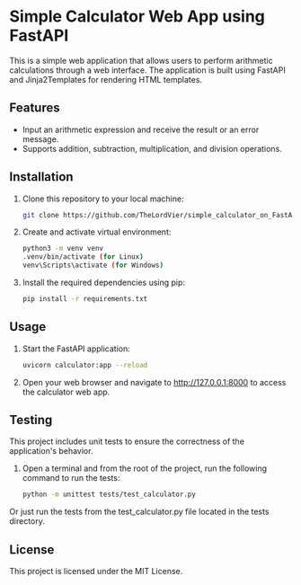 # Simple Calculator Web App using FastAPI

This is a simple web application that allows users to perform arithmetic calculations through a web interface. The application is built using FastAPI and Jinja2Templates for rendering HTML templates.

## Features

- Input an arithmetic expression and receive the result or an error message.
- Supports addition, subtraction, multiplication, and division operations.

## Installation

1. Clone this repository to your local machine:

   ```bash
   git clone https://github.com/TheLordVier/simple_calculator_on_FastAPI

2. Create and activate virtual environment:

   ```bash
   python3 -m venv venv
   .venv/bin/activate (for Linux)
   venv\Scripts\activate (for Windows)

3. Install the required dependencies using pip:

   ```bash
   pip install -r requirements.txt

## Usage

1. Start the FastAPI application:

      ```bash
      uvicorn calculator:app --reload
   
2. Open your web browser and navigate to http://127.0.0.1:8000 to access the calculator web app.

## Testing

This project includes unit tests to ensure the correctness of the application's behavior.

1. Open a terminal and from the root of the project, run the following command to run the tests:

      ```bash
      python -m unittest tests/test_calculator.py
   
Or just run the tests from the test_calculator.py file located in the tests directory.
   
## License

This project is licensed under the MIT License.